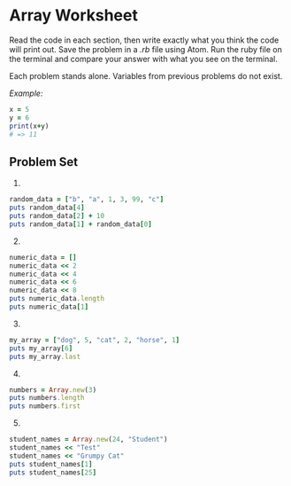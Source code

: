 # Array Worksheet

Read the code in each section, then write exactly what you think the code will print out. Save the problem in a _.rb_ file using Atom. Run the ruby file on the terminal and compare your answer with what you see on the terminal.

Each problem stands alone. Variables from previous problems do not exist.

*Example:*
```ruby
x = 5
y = 6
print(x+y)
# => 11
```

## Problem Set

1.
```ruby
random_data = ["b", "a", 1, 3, 99, "c"]
puts random_data[4]
puts random_data[2] + 10
puts random_data[1] + random_data[0]
```

2.
```ruby
numeric_data = []
numeric_data << 2
numeric_data << 4
numeric_data << 6
numeric_data << 8
puts numeric_data.length
puts numeric_data[1]
```

3.
```ruby
my_array = ["dog", 5, "cat", 2, "horse", 1]
puts my_array[6]
puts my_array.last
```

4.
```ruby
numbers = Array.new(3)
puts numbers.length
puts numbers.first
```

5.
```ruby
student_names = Array.new(24, "Student")
student_names << "Test"
student_names << "Grumpy Cat"
puts student_names[1]
puts student_names[25]
```
